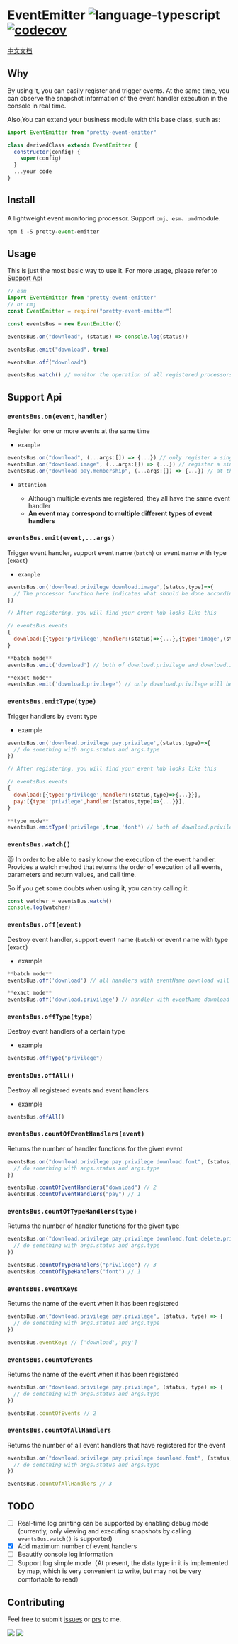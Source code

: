 # EventEmitter ![language-typescript](https://img.shields.io/badge/typescript-blue?style=flat&logo=typescript&logoColor=white) [![codecov](https://codecov.io/gh/weirui88888/pretty-event-emitter/branch/master/graph/badge.svg?token=T9PAH7EJN1)](https://codecov.io/gh/weirui88888/pretty-event-emitter)

[中文文档](./README-ZH.md)

## Why

By using it, you can easily register and trigger events. At the same time, you can observe the snapshot information of the event handler execution in the console in real time.

Also,You can extend your business module with this base class, such as:

```javascript
import EventEmitter from "pretty-event-emitter"

class derivedClass extends EventEmitter {
  constructor(config) {
    super(config)
  }
  ...your code
}

```

## Install

A lightweight event monitoring processor. Support `cmj`、`esm`、`umd`module.

```javascript
npm i -S pretty-event-emitter
```

## Usage

This is just the most basic way to use it. For more usage, please refer to [Support Api](#support-api)

```javascript
// esm
import EventEmitter from "pretty-event-emitter"
// or cmj
const EventEmitter = require("pretty-event-emitter")

const eventsBus = new EventEmitter()

eventsBus.on("download", (status) => console.log(status))

eventsBus.emit("download", true)

eventsBus.off("download")

eventsBus.watch() // monitor the operation of all registered processors
```

## Support Api

### `eventsBus.on(event,handler)`

Register for one or more events at the same time

- `example`

```javascript
eventsBus.on("download", (...args:[]) => {...}) // only register a single handler with eventName download
eventsBus.on("download.image", (...args:[]) => {...}) // register a single handler with eventName download and type image
eventsBus.on("download pay.membership", (...args:[]) => {...}) // at the same time register a single handler with eventName download, and eventName pay with type membership
```

- `attention`

  - Although multiple events are registered, they all have the same event handler
  - **An event may correspond to multiple different types of event handlers**

### `eventsBus.emit(event,...args)`

Trigger event handler, support event name (`batch`) or event name with type (`exact`)

- `example`

```javascript
eventsBus.on('download.privilege download.image',(status,type)=>{
  // The processor function here indicates what should be done according to the status and type after downloading the privilege or image
})

// After registering, you will find your event hub looks like this

// eventsBus.events
{
  download:[{type:'privilege',handler:(status)=>{...},{type:'image',(status)=>{...}}}]
}

**batch mode**
eventsBus.emit('download') // both of download.privilege and download.image handler will be trigger

**exact mode**
eventsBus.emit('download.privilege') // only download.privilege will be trigger

```

### `eventsBus.emitType(type)`

Trigger handlers by event type

- example

```javascript
eventsBus.on('download.privilege pay.privilege',(status,type)=>{
  // do something with args.status and args.type
})

// After registering, you will find your event hub looks like this

// eventsBus.events
{
  download:[{type:'privilege',handler:(status,type)=>{...}}],
  pay:[{type:'privilege',handler:(status,type)=>{...}}],
}

**type mode**
eventsBus.emitType('privilege',true,'font') // both of download.privilege and pay.privilege handler will be trigger
```

### `eventsBus.watch()`

:heart_eyes_cat: In order to be able to easily know the execution of the event handler. Provides a watch method that returns the order of execution of all events, parameters and return values, and call time.

So if you get some doubts when using it, you can try calling it.

```javascript
const watcher = eventsBus.watch()
console.log(watcher)
```

### `eventsBus.off(event)`

Destroy event handler, support event name (`batch`) or event name with type (`exact`)

- example

```javascript
**batch mode**
eventsBus.off('download') // all handlers with eventName download will be destroyed

**exact mode**
eventsBus.off('download.privilege') // handler with eventName download and type privilege will be destroyed
```

### `eventsBus.offType(type)`

Destroy event handlers of a certain type

- example

```javascript
eventsBus.offType("privilege")
```

### `eventsBus.offAll()`

Destroy all registered events and event handlers

- example

```javascript
eventsBus.offAll()
```

### `eventsBus.countOfEventHandlers(event)`

Returns the number of handler functions for the given event

```javascript
eventsBus.on("download.privilege pay.privilege download.font", (status, type) => {
  // do something with args.status and args.type
})

eventsBus.countOfEventHandlers("download") // 2
eventsBus.countOfEventHandlers("pay") // 1
```

### `eventsBus.countOfTypeHandlers(type)`

Returns the number of handler functions for the given type

```javascript
eventsBus.on("download.privilege pay.privilege download.font delete.privilege", (status, type) => {
  // do something with args.status and args.type
})

eventsBus.countOfTypeHandlers("privilege") // 3
eventsBus.countOfTypeHandlers("font") // 1
```

### `eventsBus.eventKeys`

Returns the name of the event when it has been registered

```javascript
eventsBus.on("download.privilege pay.privilege", (status, type) => {
  // do something with args.status and args.type
})

eventsBus.eventKeys // ['download','pay']
```

### `eventsBus.countOfEvents`

Returns the name of the event when it has been registered

```javascript
eventsBus.on("download.privilege pay.privilege", (status, type) => {
  // do something with args.status and args.type
})

eventsBus.countOfEvents // 2
```

### `eventsBus.countOfAllHandlers`

Returns the number of all event handlers that have registered for the event

```javascript
eventsBus.on("download.privilege pay.privilege download.font", (status, type) => {
  // do something with args.status and args.type
})

eventsBus.countOfAllHandlers // 3
```

## TODO

- [ ] Real-time log printing can be supported by enabling debug mode (currently, only viewing and executing snapshots by calling `eventsBus.watch()` is supported)
- [x] Add maximum number of event handlers
- [ ] Beautify console log information
- [ ] Support log simple mode（At present, the data type in it is implemented by map, which is very convenient to write, but may not be very comfortable to read）

## Contributing

Feel free to submit [issues](https://github.com/weirui88888/pretty-event-emitter/issues) or [prs](https://github.com/weirui88888/pretty-event-emitter/pulls) to me.

[![](https://img.shields.io/badge/github-@issue-green.svg?logo=github)](https://github.com/weirui88888/pretty-event-emitter/issues) [![](https://img.shields.io/badge/github-@pr-green.svg?logo=github)](https://github.com/weirui88888/pretty-event-emitter/pulls)
